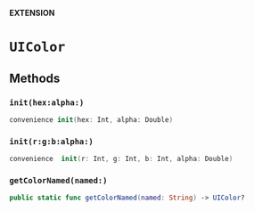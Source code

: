 **EXTENSION**

# `UIColor`

## Methods
### `init(hex:alpha:)`

```swift
convenience init(hex: Int, alpha: Double)
```

### `init(r:g:b:alpha:)`

```swift
convenience  init(r: Int, g: Int, b: Int, alpha: Double)
```

### `getColorNamed(named:)`

```swift
public static func getColorNamed(named: String) -> UIColor?
```
